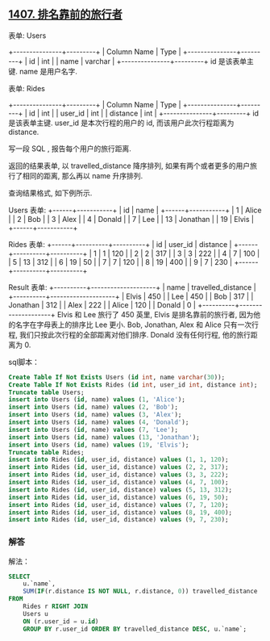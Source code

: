 ## [1407. 排名靠前的旅行者](https://leetcode-cn.com/problems/top-travellers/)

表单: Users

+---------------+---------+
| Column Name   | Type    |
+---------------+---------+
| id            | int     |
| name          | varchar |
+---------------+---------+
id 是该表单主键.
name 是用户名字.


表单: Rides

+---------------+---------+
| Column Name   | Type    |
+---------------+---------+
| id            | int     |
| user_id       | int     |
| distance      | int     |
+---------------+---------+
id 是该表单主键.
user_id 是本次行程的用户的 id, 而该用户此次行程距离为 distance.


写一段 SQL , 报告每个用户的旅行距离.

返回的结果表单,  以 travelled_distance 降序排列, 如果有两个或者更多的用户旅行了相同的距离, 那么再以 name 升序排列.

查询结果格式, 如下例所示.

 

Users 表单:
+------+-----------+
| id   | name      |
+------+-----------+
| 1    | Alice     |
| 2    | Bob       |
| 3    | Alex      |
| 4    | Donald    |
| 7    | Lee       |
| 13   | Jonathan  |
| 19   | Elvis     |
+------+-----------+

Rides 表单:
+------+----------+----------+
| id   | user_id  | distance |
+------+----------+----------+
| 1    | 1        | 120      |
| 2    | 2        | 317      |
| 3    | 3        | 222      |
| 4    | 7        | 100      |
| 5    | 13       | 312      |
| 6    | 19       | 50       |
| 7    | 7        | 120      |
| 8    | 19       | 400      |
| 9    | 7        | 230      |
+------+----------+----------+

Result 表单:
+----------+--------------------+
| name     | travelled_distance |
+----------+--------------------+
| Elvis    | 450                |
| Lee      | 450                |
| Bob      | 317                |
| Jonathan | 312                |
| Alex     | 222                |
| Alice    | 120                |
| Donald   | 0                  |
+----------+--------------------+
Elvis 和 Lee 旅行了 450 英里, Elvis 是排名靠前的旅行者, 因为他的名字在字母表上的排序比 Lee 更小.
Bob, Jonathan, Alex 和 Alice 只有一次行程, 我们只按此次行程的全部距离对他们排序.
Donald 没有任何行程, 他的旅行距离为 0.

sql脚本：

```sql
Create Table If Not Exists Users (id int, name varchar(30));
Create Table If Not Exists Rides (id int, user_id int, distance int);
Truncate table Users;
insert into Users (id, name) values (1, 'Alice');
insert into Users (id, name) values (2, 'Bob');
insert into Users (id, name) values (3, 'Alex');
insert into Users (id, name) values (4, 'Donald');
insert into Users (id, name) values (7, 'Lee');
insert into Users (id, name) values (13, 'Jonathan');
insert into Users (id, name) values (19, 'Elvis');
Truncate table Rides;
insert into Rides (id, user_id, distance) values (1, 1, 120);
insert into Rides (id, user_id, distance) values (2, 2, 317);
insert into Rides (id, user_id, distance) values (3, 3, 222);
insert into Rides (id, user_id, distance) values (4, 7, 100);
insert into Rides (id, user_id, distance) values (5, 13, 312);
insert into Rides (id, user_id, distance) values (6, 19, 50);
insert into Rides (id, user_id, distance) values (7, 7, 120);
insert into Rides (id, user_id, distance) values (8, 19, 400);
insert into Rides (id, user_id, distance) values (9, 7, 230);
```

### 解答

解法：

```sql
SELECT
	u.`name`,
	SUM(IF(r.distance IS NOT NULL, r.distance, 0)) travelled_distance
FROM
	Rides r RIGHT JOIN
	Users u
	ON (r.user_id = u.id)
	GROUP BY r.user_id ORDER BY travelled_distance DESC, u.`name`;
```

